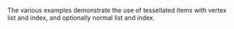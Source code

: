 ﻿The various examples demonstrate the use of tessellated items with vertex list and index, and optionally normal list and index.